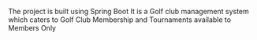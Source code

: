 The project is built using Spring Boot 
It is a Golf club management system which caters to Golf Club Membership and Tournaments available to Members Only

